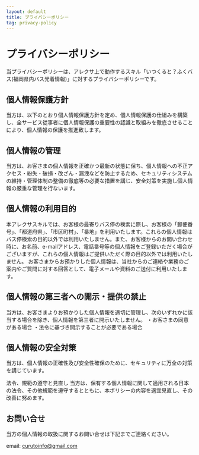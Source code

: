 ```yaml
---
layout: default
title: プライバシーポリシー
tag: privacy-policy
---
```


# プライバシーポリシー

当プライバシーポリシーは、アレクサ上で動作するスキル「いつくると？ふくバス(福岡県内バス発着情報)」に対するプライバシーポリシーです。

## 個人情報保護方針
当方は、以下のとおり個人情報保護方針を定め、個人情報保護の仕組みを構築し、全サービス従事者に個人情報保護の重要性の認識と取組みを徹底させることにより、個人情報の保護を推進致します。

## 個人情報の管理
当方は、お客さまの個人情報を正確かつ最新の状態に保ち、個人情報への不正アクセス・紛失・破損・改ざん・漏洩などを防止するため、セキュリティシステムの維持・管理体制の整備の徹底等の必要な措置を講じ、安全対策を実施し個人情報の厳重な管理を行ないます。

## 個人情報の利用目的
本アレクサスキルでは、お客様の最寄りバス停の検索に際し、お客様の「郵便番号」、「都道府県」、「市区町村」、「番地」を利用いたします。これらの個人情報はバス停検索の目的以外では利用いたしません。また、お客様からのお問い合わせ時に、お名前、e-mailアドレス、電話番号等の個人情報をご登録いただく場合がございますが、これらの個人情報はご提供いただく際の目的以外では利用いたしません。
お客さまからお預かりした個人情報は、当社からのご連絡や業務のご案内やご質問に対する回答として、電子メールや資料のご送付に利用いたします。

## 個人情報の第三者への開示・提供の禁止
当方は、お客さまよりお預かりした個人情報を適切に管理し、次のいずれかに該当する場合を除き、個人情報を第三者に開示いたしません。
・お客さまの同意がある場合
・法令に基づき開示することが必要である場合

## 個人情報の安全対策
当方は、個人情報の正確性及び安全性確保のために、セキュリティに万全の対策を講じています。

法令、規範の遵守と見直し
当方は、保有する個人情報に関して適用される日本の法令、その他規範を遵守するとともに、本ポリシーの内容を適宜見直し、その改善に努めます。

## お問い合せ
当方の個人情報の取扱に関するお問い合せは下記までご連絡ください。

email: curutoinfo@gmail.com
